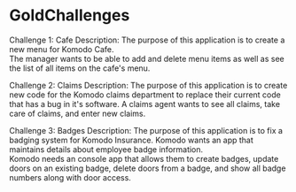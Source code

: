 # GoldChallenges

Challenge 1: Cafe
Description: The purpose of this application is to create a new menu for Komodo Cafe.  
The manager wants to be able to add and delete menu items as well as see the list
of all items on the cafe's menu.       

Challenge 2: Claims
Description: The purpose of this application is to create new code for the Komodo 
claims department to replace their current code that has a bug in it's software.  A 
claims agent wants to see all claims, take care of claims, and enter new claims.  

Challenge 3: Badges
Description: The purpose of this application is to fix a badging system for Komodo
Insurance.  Komodo wants an app that maintains details about employee badge information.  
Komodo needs an console app that allows them to create badges, update doors on an 
existing badge, delete doors from a badge, and show all badge numbers along with door access.  
